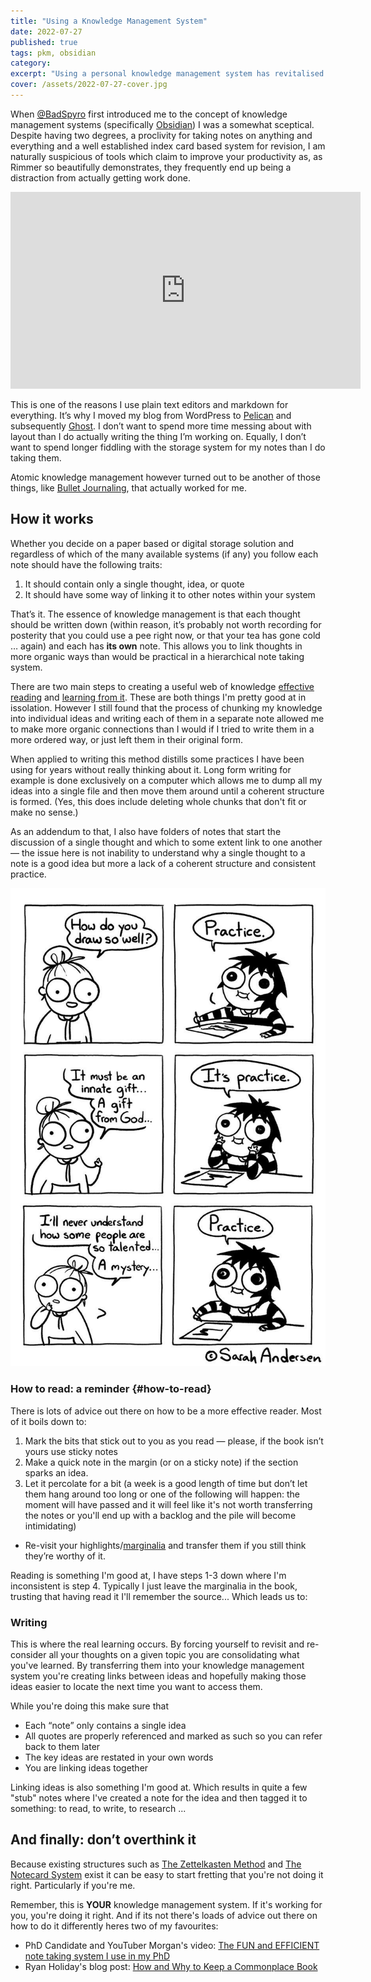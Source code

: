 ```yaml
---
title: "Using a Knowledge Management System"
date: 2022-07-27
published: true
tags: pkm, obsidian
category:
excerpt: "Using a personal knowledge management system has revitalised my learning and reinforced good habits."
cover: /assets/2022-07-27-cover.jpg
---
```


When [@BadSpyro](https://twitter.com/badspyro) first introduced me to the concept of knowledge management systems (specifically [Obsidian](https://obsidian.md)) I was a somewhat sceptical. Despite having two degrees, a proclivity for taking notes on anything and everything and a well established index card based system for revision, I am naturally suspicious of tools which claim to improve your productivity as, as Rimmer so beautifully demonstrates, they frequently end up being a distraction from actually getting work done.

<iframe width="560" height="315" src="https://www.youtube-nocookie.com/embed/v-hg8nqN5K4" title="YouTube video player" frameborder="0" allow="accelerometer; autoplay; clipboard-write; encrypted-media; gyroscope; picture-in-picture" allowfullscreen></iframe>

This is one of the reasons I use plain text editors and markdown for everything. It’s why I moved my blog from WordPress to <a href="https://getpelican.com/">Pelican</a> and subsequently <a href="https://ghost.org/">Ghost</a>. I don’t want to spend more time messing about with layout than I do actually writing the thing I’m working on. Equally, I don’t want to spend longer fiddling with the storage system for my notes than I do taking them.


Atomic knowledge management however turned out to be another of those things, like [Bullet Journaling](/bullet-journaling-saved-my-to-do-list), that actually worked for me.

## How it works

Whether you decide on a paper based or digital storage solution and regardless of which of the many available systems (if any) you follow each note should have the following traits:

1. It should contain only a single thought, idea, or quote
1. It should have some way of linking it to other notes within your system

That’s it. The essence of knowledge management is that each thought should be written down (within reason, it’s probably not worth recording for posterity that you could use a pee right now, or that your tea has gone cold … again) and each has **its own** note. This allows you to link thoughts in more organic ways than would be practical in a hierarchical note taking system.


There are two main steps to creating a useful web of knowledge [effective reading](#how-to-read) and [learning from it](#writing). These are both things I'm pretty good at in issolation. However I still found that the process of chunking my knowledge into individual ideas and writing each of them in a separate note allowed me to make more organic connections than I would if I tried to write them in a more ordered way, or just left them in their original form.

When applied to writing this method distills some practices I have been using for years without really thinking about it. Long form writing for example is done exclusively on a computer which allows me to dump all my ideas into a single file and then move them around until a coherent structure is formed. (Yes, this does include deleting whole chunks that don't fit or make no sense.)

As an addendum to that, I also have folders of notes that start the discussion of a single thought and which to some extent link to one another — the issue here is not inability to understand why a single thought to a note is a good idea but more a lack of a coherent structure and consistent practice.

![Cartoon by Sarah Anderson](/assets/2022-07-27-sarah-anderson-practice.jpeg)

### How to read: a reminder {#how-to-read}

There is lots of advice out there on how to be a more effective reader. Most of it boils down to:

1. Mark the bits that stick out to you as you read — please, if the book isn’t yours use sticky notes
2. Make a quick note in the margin (or on a sticky note) if the section sparks an idea.
3. Let it percolate for a bit (a week is a good length of time but don’t let them hang around too long or one of the following will happen: the moment will have passed and it will feel like it's not worth transferring the notes or you'll end up with a backlog and the pile will become intimidating)
- Re-visit your highlights/[marginalia](https://en.wikipedia.org/wiki/Marginalia) and transfer them if you still think they’re worthy of it.

Reading is something I'm good at, I have steps 1-3 down where I'm inconsistent is step 4. Typically I just leave the marginalia in the book, trusting that having read it I'll remember the source... Which leads us to:

<h3 id="writing">Writing</h3>

This is where the real learning occurs. By forcing yourself to revisit and re-consider all your thoughts on a given topic you are consolidating what you've learned. By transferring them into your knowledge management system you're creating links between ideas and hopefully making those ideas easier to locate the next time you want to access them.


While you're doing this make sure that

- Each “note” only contains a single idea
- All quotes are properly referenced and marked as such so you can refer back to them later
- The key ideas are restated in your own words
- You are linking ideas together

Linking ideas is also something I'm good at. Which results in quite a few "stub" notes where I've created a note for the idea and then tagged it to something: to read, to write, to research ...

## And finally: don’t overthink it

Because existing structures such as [The Zettelkasten Method](https://zettelkasten.de/introduction/) and [The Notecard System](https://thoughtcatalog.com/ryan-holiday/2013/12/the-notecard-system-the-key-for-remembering-organizing-and-using-everything-you-read/) exist it can be easy to start fretting that you're not doing it right. Particularly if you're me.

Remember, this is **YOUR** knowledge management system. If it's working for you, you're doing it right. And if its not there's loads of advice out there on how to do it differently heres two of my favourites:

- PhD Candidate and YouTuber Morgan's video: [The FUN and EFFICIENT note taking system I use in my PhD](https://youtu.be/L9SLlxaEEXY)
- Ryan Holiday's blog post: [How and Why to Keep a Commonplace Book](https://ryanholiday.net/how-and-why-to-keep-a-commonplace-book/)
